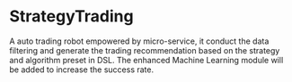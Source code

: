 # StrategyTrading
A auto trading robot empowered by micro-service, it conduct the data filtering and generate the trading recommendation based on the strategy and algorithm preset in DSL. The enhanced Machine Learning module will be added to increase the success rate.
